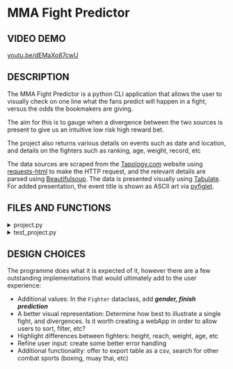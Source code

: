 # MMA Fight Predictor

## VIDEO DEMO 

[youtu.be/dEMaXo87cwU](https://youtu.be/dEMaXo87cwU)

## DESCRIPTION 

The MMA Fight Predictor is a python CLI application that allows the user to visually check on one line what the fans predict will happen in a fight, versus the odds the bookmakers are giving. 

The aim for this is to gauge when a divergence between the two sources is present to give us an intuitive low risk high reward bet.

The project also returns various details on events such as date and location, and details on the fighters such as ranking, age, weight, record, etc

The data sources are scraped from the [Tapology.com](http://Tapology.com) website using [requests-html](https://requests.readthedocs.io/projects/requests-html/en/latest/) to make the HTTP request, and the relevant details are parsed using [Beautifulsoup](https://www.crummy.com/software/BeautifulSoup/bs4/doc/). The data is presented visually using [Tabulate](https://pypi.org/project/tabulate/). For added presentation, the event title is shown as ASCII art via [pyfiglet](https://pypi.org/project/pyfiglet/).

## FILES AND FUNCTIONS

<details>

<summary> project.py </summary>

**IMPORTS**

- `from dataclasses import dataclass`
    - imports `dataclass` to store the scraped values for individual events and fighters.
- `from tabulate import tabulate`
    - imports `tabulate` to visually represent the list for dataclasses
- `from bs4 import BeautifulSoup`
    - imports `BeautifulSoup` to parse through the html
- `from requests_html import HTMLSession`
    - imports `HTMLSession` to get the html for each page
- `from pyfiglet import Figlet`
    - imports `figlet` to generate simple ASCII art of each event header

**FUNCTIONS**

- `@dataclass class Fighter`
    
    A data class that holds each fighter’s statistics/details for a bout: *********************************bout_no, name, ranking, record, betting_odds, fight_predictions, age, latest_weight, height, reach, nationality*********************************
    
- `@dataclass class Event`
    
    A data class that holds the event details: ***********event_name, headline, weightclass, location, time, event_url***********
    
- `def scrape_event_tuple(page_number=0, user_promotions=[]) -> tuple[list, int]:`
    
    A function to fetch the html of a url, and parse the relevant details into a list of Event dataclasses
    
    This function receives an int of 1 or 2 (specified in a for loop in main()). We use an HTMLSession() from the requests_html library to get the text (ie html) from a tapology url page, 1 or 2 depending on the int.
    
    The user_promotions list contains the promotions to search within these urls, specified by user input in main() (eg: ************************ufc, bellator, pfl, etc************************)
    
    Once we’ve gotten the html text and saved it to a variable (page_html in this context), we can use BeautifulSoup to parse through the content easily by filtering the html further to only include content within the “fcListing” div class.
    
    A for loop is used to check that the content of a span within the html with a class “name” matches the items in the user promotion list. If it does, the relevant event details are gotten and appended to a total_events list which is then returned by the function. 
    
- `def scrape_bout_list(user_event) -> list:`
    
    Function that fetches the html from a user selected event url, and returns a list of urls (`total_bout_urls`) to each bout in that event
    
    Each bout url is further scraped in the next function to return more relevant details
    
- `def scrape_bout_details_list(bout_url) -> list:`
    
    This function iterates through the list of bout urls. Each bout page contains the necessary values to build out a list of `Fighter` dataclasses. 
    
    The function returns a list of `Fighter`'s, and an int of the total fights in an event
    
- `def main():`
    
    The programme is ran within the main function. Here we ask the user to specify which promotions they’d like to search for. We then iterate through 2 pages of the tapology website as events too far in the future may not exist or have relevant information.
    
    We also use tabulate here to illustrate the list of dataclasses in a clear table for user inspection.
    

</details>

<details>

<summary> test_project.py </summary>

- Contains the functions to use with `pytest`.

</details>

## DESIGN CHOICES

The programme does what it is expected of it, however there are a few outstanding implementations that would ultimately add to the user experience:

- Additional values: In the `Fighter` dataclass, add ***********gender, finish prediction***********
- A better visual representation: Determine how best to illustrate a single fight, and divergences. Is it worth creating a webApp in order to allow users to sort, filter, etc?
- Highlight differences  between fighters: height, reach, weight, age, etc
- Refine user input: create some better error handling
- Additional functionality: offer to export table as a csv, search for other combat sports (boxing, muay thai, etc)
